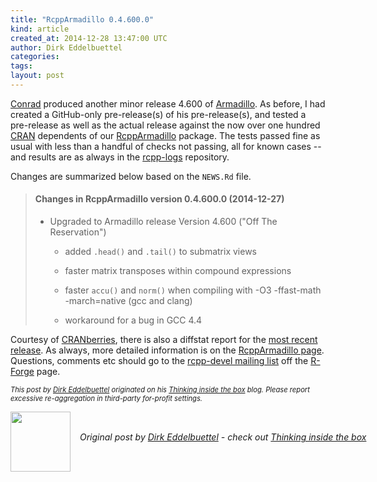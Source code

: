 ```yaml
---
title: "RcppArmadillo 0.4.600.0"
kind: article
created_at: 2014-12-28 13:47:00 UTC
author: Dirk Eddelbuettel
categories: 
tags: 
layout: post
---
```

<p><a href="http://conradsanderson.id.au/">Conrad</a> produced another minor release 4.600 of <a href="http://arma.sourceforge.net/">Armadillo</a>. As before, I had created a GitHub-only pre-release(s) of his pre-release(s), and tested a pre-release as well as the actual release against the now over one hundred <a href="http://cran.r-project.org">CRAN</a> dependents of our <a href="http://dirk.eddelbuettel.com/code/rcpp.armadillo.html">RcppArmadillo</a> package. The tests passed fine as usual with less than a handful of checks not passing, all for known cases -- and results are as always in the <a href="https://github.com/RcppCore/rcpp-logs">rcpp-logs</a> repository.</p>
<p>Changes are summarized below based on the <code>NEWS.Rd</code> file.</p>
<blockquote>
<h4>
Changes in RcppArmadillo version 0.4.600.0 (2014-12-27)
</h4>
<ul>
  <li><p> 
Upgraded to Armadillo release Version 4.600 (&quot;Off The Reservation&quot;)
</p>
  <ul>
    <li><p> 
added <code>.head()</code> and <code>.tail()</code> to submatrix views
</p> </li>
    <li><p> 
faster matrix transposes within compound expressions
</p> </li>
    <li><p> 
faster <code>accu()</code> and <code>norm()</code> when compiling with -O3 -ffast-math -march=native (gcc and clang)
</p> </li>
    <li><p> 
workaround for a bug in GCC 4.4
</p> </li>
  </ul>
  </li>
</ul>
</blockquote>

<p>Courtesy of <a href="http://dirk.eddelbuettel.com/cranberries/">CRANberries</a>, there is also a diffstat report for the <a href="http://dirk.eddelbuettel.com/cranberries/2014/12/27#RcppArmadillo_0.4.600.0">most recent release</a>. As always, more detailed information is on the <a href="http://dirk.eddelbuettel.com/code/rcpp.armadillo.html">RcppArmadillo page</a>. Questions, comments etc should go to the <a href="https://lists.r-forge.r-project.org/cgi-bin/mailman/listinfo/rcpp-devel">rcpp-devel mailing list</a> off the <a href="http://r-forge.r-project.org/projects/rcpp/">R-Forge</a> page.</p>
<p style="font-size:80%; font-style:italic;">
This post by <a href="http://dirk.eddelbuettel.com">Dirk Eddelbuettel</a> originated on his <a href="http://dirk.eddelbuettel.com/blog/">Thinking inside the box</a> blog. Please report excessive re-aggregation in third-party for-profit settings.
<p><div class="author">
  <img src="" style="width: 96px; height: 96;">
  <span style="position: absolute; padding: 32px 15px;">
    <i>Original post by <a href="http://twitter.com/">Dirk Eddelbuettel</a> - check out <a href="http://dirk.eddelbuettel.com/blog">Thinking inside the box   </a></i>
  </span>
</div>
